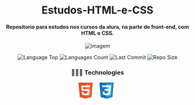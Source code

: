 <div align="center">
  
# Estudos-HTML-e-CSS
  
<h4>Repositorio para estudos nos cursos da alura, na parte de front-end, com HTML e CSS.</h4>
  
<p ><img  src="https://wallpapercave.com/wp/wp2742499.jpg" width="60%" alt="imagem" >
  
<p>
<!-- Image Shields -->
<img  alt="Language Top"  src="https://img.shields.io/github/languages/top/RickFerreira/Estudos-HTML-e-CSS">
<img  alt="Languages Count"  src="https://img.shields.io/github/languages/count/RickFerreira/Estudos-HTML-e-CSS">
<img  alt="Last Commit"  src="https://img.shields.io/github/last-commit/RickFerreira/Estudos-HTML-e-CSS">
<img  alt="Repo Size"  src="https://img.shields.io/github/repo-size/RickFerreira/Estudos-HTML-e-CSS">
</a>
</p>

  
### 👨🏻‍💻 Technologies

<img src="https://raw.githubusercontent.com/devicons/devicon/master/icons/html5/html5-original.svg" alt="imagem" width="45"> &nbsp;
<img src="https://raw.githubusercontent.com/devicons/devicon/master/icons/css3/css3-original.svg" alt="imagem" width="45"> &nbsp;

</div>

